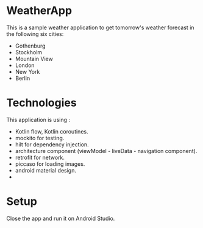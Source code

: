 # WeatherApp
This is a sample weather application to get tomorrow's weather forecast in the
following six cities:
- Gothenburg
- Stockholm
- Mountain View
- London
- New York
- Berlin


# Technologies
This application is using :
- Kotlin flow, Kotlin coroutines.
- mockito for testing.
- hilt for dependency injection.
- architecture component (viewModel - liveData - navigation component).
- retrofit for network.
- piccaso for loading images.
- android material design.
- 

# Setup
 Close the app and run it on Android Studio.
